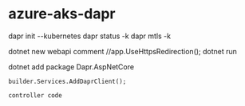 # azure-aks-dapr
dapr init --kubernetes
dapr status -k
dapr mtls -k

dotnet new webapi
comment //app.UseHttpsRedirection();
dotnet run

dotnet add package Dapr.AspNetCore

```
builder.Services.AddDaprClient();
```

```
controller code
```

